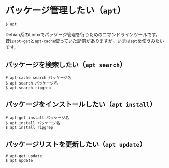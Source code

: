 # パッケージ管理したい（``apt``）

```console
$ apt
```

Debian系のLinuxでパッケージ管理を行うためのコマンドラインツールです。
昔は``apt-get``と``apt-cache``使っていた記憶がありますが、いまは``apt``を使うみたいです。

## パッケージを検索したい（``apt search``）

```console
# apt-cache search パッケージ名
$ apt search パッケージ名
$ apt search ripgrep
```

## パッケージをインストールしたい（``apt install``）

```console
# apt-get install パッケージ名
$ apt install パッケージ名
$ apt install ripgrep
```

## パッケージリストを更新したい（``apt update``）

```console
# apt-get update
$ apt update
```
